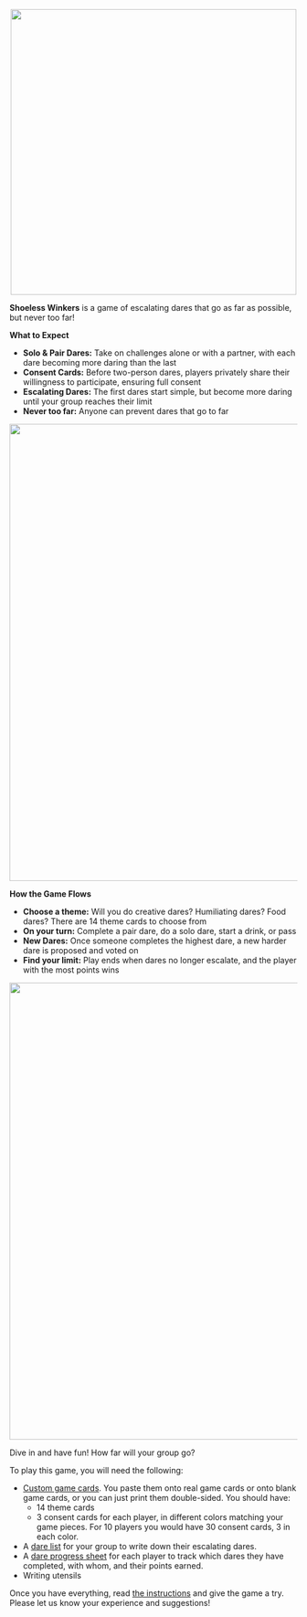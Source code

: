 <p align="center">
  <img src="https://github.com/DaringGames/ShoelessWinkers/blob/main/Logo%20White%20BG.png?raw=true" width=500>
</p>

**Shoeless Winkers** is a game of escalating dares that go as far as possible, but never too far!

**What to Expect**

 * **Solo & Pair Dares:** Take on challenges alone or with a partner, with each dare becoming more daring than the last
 * **Consent Cards:** Before two-person dares, players privately share their willingness to participate, ensuring full consent
 * **Escalating Dares:** The first dares start simple, but become more daring until your group reaches their limit
 * **Never too far:** Anyone can prevent dares that go to far

<p align="center">
  <img src="https://github.com/DaringGames/ShoelessWinkers/blob/main/promo%20art/Consent%20Card%20Examples.png?raw=true" width=800>
</p>

**How the Game Flows**

 * **Choose a theme:** Will you do creative dares? Humiliating dares? Food dares? There are 14 theme cards to choose from
 * **On your turn:** Complete a pair dare, do a solo dare, start a drink, or pass
 * **New Dares:** Once someone completes the highest dare, a new harder dare is proposed and voted on
 * **Find your limit:** Play ends when dares no longer escalate, and the player with the most points wins

<p align="center">
  <img src="https://github.com/DaringGames/ShoelessWinkers/blob/main/promo%20art/Theme%20Card%20Examples.png?raw=true" width=800>
</p>

Dive in and have fun! How far will your group go?


To play this game, you will need the following:
* [Custom game cards](https://github.com/DaringGames/ShoelessWinkers/tree/main/Cards). You paste them onto real game cards or onto blank game cards, or you can just print them double-sided. You should have:
  * 14 theme cards
  * 3 consent cards for each player, in different colors matching your game pieces. For 10 players you would have 30 consent cards, 3 in each color.
* A [dare list](https://github.com/DaringGames/ShoelessWinkers/blob/main/PDFs/Dare%20List.pdf) for your group to write down their escalating dares.
* A [dare progress sheet](https://github.com/DaringGames/ShoelessWinkers/blob/main/PDFs/Dare%20Progress.pdf) for each player to track which dares they have completed, with whom, and their points earned.
* Writing utensils

Once you have everything, read [the instructions](https://github.com/DaringGames/ShoelessWinkers/blob/main/PDFs/InstructionsBooklet.pdf) and give the game a try. Please let us know your experience and suggestions!
